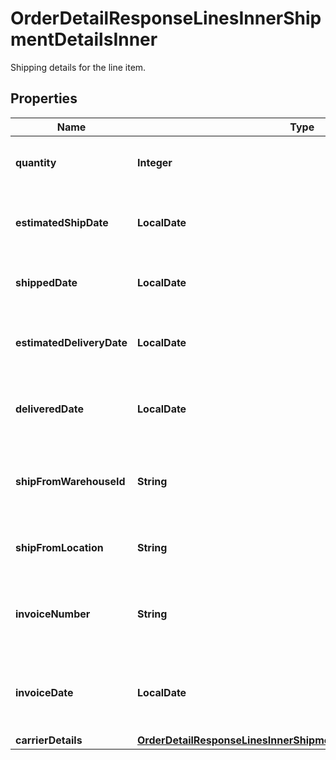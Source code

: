 

# OrderDetailResponseLinesInnerShipmentDetailsInner

Shipping details for the line item.

## Properties

| Name | Type | Description | Notes |
|------------ | ------------- | ------------- | -------------|
|**quantity** | **Integer** | The quantity shipped of the line item. |  [optional] |
|**estimatedShipDate** | **LocalDate** | The estimated ship date for the line item. |  [optional] |
|**shippedDate** | **LocalDate** | The date the line item was shipped. |  [optional] |
|**estimatedDeliveryDate** | **LocalDate** | The date the line item is expected to be delivered. |  [optional] |
|**deliveredDate** | **LocalDate** | The actual date of delivery of the line item. |  [optional] |
|**shipFromWarehouseId** | **String** | The ID of the warehouse the product will ship from. |  [optional] |
|**shipFromLocation** | **String** | The city and state the line item ships from. |  [optional] |
|**invoiceNumber** | **String** | The Ingram Micro invoice number for the line item. |  [optional] |
|**invoiceDate** | **LocalDate** | The date the IngramMicro invoice was created for the line item. |  [optional] |
|**carrierDetails** | [**OrderDetailResponseLinesInnerShipmentDetailsInnerCarrierDetails**](OrderDetailResponseLinesInnerShipmentDetailsInnerCarrierDetails.md) |  |  [optional] |



